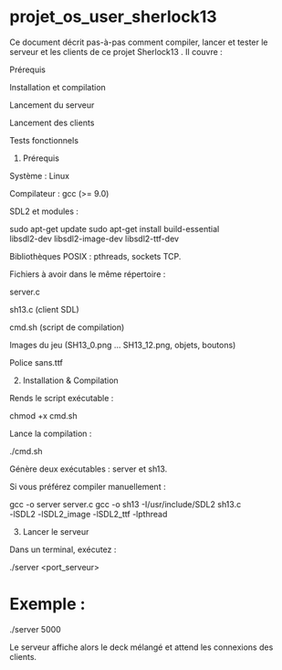 # projet_os_user_sherlock13

Ce document décrit pas-à-pas comment compiler, lancer et tester le serveur et les clients de ce projet Sherlock13 . Il couvre :

Prérequis

Installation et compilation

Lancement du serveur

Lancement des clients

Tests fonctionnels

1. Prérequis

Système : Linux 

Compilateur : gcc (>= 9.0)

SDL2 et modules :

sudo apt-get update
sudo apt-get install build-essential \
     libsdl2-dev libsdl2-image-dev libsdl2-ttf-dev

Bibliothèques POSIX : pthreads, sockets TCP.

Fichiers à avoir dans le même répertoire :

server.c

sh13.c (client SDL)

cmd.sh (script de compilation)

Images du jeu (SH13_0.png … SH13_12.png, objets, boutons)

Police sans.ttf

2. Installation & Compilation

Rends le script exécutable :

chmod +x cmd.sh

Lance la compilation :

./cmd.sh

Génère deux exécutables : server et sh13.

Si vous préférez compiler manuellement :

gcc -o server server.c
gcc -o sh13 -I/usr/include/SDL2 sh13.c \
    -lSDL2 -lSDL2_image -lSDL2_ttf -lpthread

3. Lancer le serveur

Dans un terminal, exécutez :

./server <port_serveur>
# Exemple :
./server 5000

Le serveur affiche alors le deck mélangé et attend les connexions des clients.
